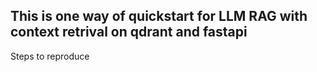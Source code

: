 ## This is one way of quickstart for LLM RAG with context retrival on qdrant and fastapi
Steps to reproduce 

